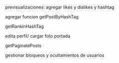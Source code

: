 previsualizaciones: agregar likes y dislikes y hashtag

agregar funcion getPostByHashTag

getRankinHashTag

edita perfil/ cargar foto portada

getPaginatePosts

gestionar bloqueos y ocultamientos de usuarios


    




